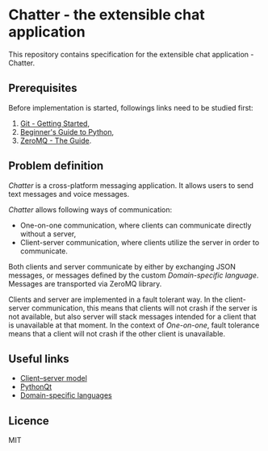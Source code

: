 # Chatter - the extensible chat application

This repository contains specification for the extensible chat application - Chatter.


## Prerequisites

Before implementation is started, followings links need to be studied first:

1. [Git - Getting Started](https://git-scm.com/book/en/v1/Getting-Started),
2. [Beginner's Guide to Python](https://wiki.python.org/moin/BeginnersGuide),
3. [ZeroMQ - The Guide](http://zguide.zeromq.org/page:all).

## Problem definition

*Chatter* is a cross-platform messaging application. It allows users to send text messages
and voice messages. 

*Chatter* allows following ways of communication:

* One-on-one communication, where clients can communicate directly without a server,
* Client-server communication, where clients utilize the server in order to communicate.

Both clients and server communicate by either by exchanging JSON messages, or messages defined
by the custom *Domain-specific language*. Messages are transported via ZeroMQ library.

Clients and server are implemented in a fault tolerant way. In the client-server communication,
this means that clients will not crash if the server is not available, but also server will
stack messages intended for a client that is unavailable at that moment. In the context of 
*One-on-one*, fault tolerance means that a client will not crash if the other client is unavailable.


## Useful links

* [Client–server model](https://en.wikipedia.org/wiki/Client%E2%80%93server_model)
* [PythonQt](https://wiki.python.org/moin/PyQt)
* [Domain-specific languages](http://www.igordejanovic.net/courses/jsd.html)


## Licence

MIT
